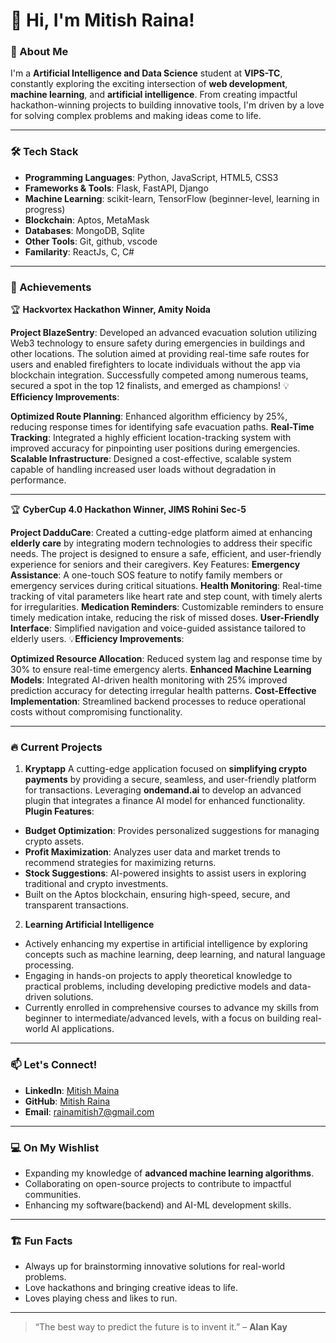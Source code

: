 # 👋 Hi, I'm Mitish Raina!

### 🚀 About Me
I'm a **Artificial Intelligence and Data Science** student at **VIPS-TC**, constantly exploring the exciting intersection of **web development**, **machine learning**, and **artificial intelligence**. From creating impactful hackathon-winning projects to building innovative tools, I'm driven by a love for solving complex problems and making ideas come to life.

---

### 🛠️ Tech Stack
- **Programming Languages**: Python, JavaScript, HTML5, CSS3
- **Frameworks & Tools**: Flask, FastAPI, Django
- **Machine Learning**: scikit-learn, TensorFlow (beginner-level, learning in progress)  
- **Blockchain**: Aptos, MetaMask  
- **Databases**: MongoDB, Sqlite
- **Other Tools**: Git, github, vscode
- **Familarity**: ReactJs, C, C#

---

### 🌟 Achievements
🏆 **Hackvortex Hackathon Winner, Amity Noida**

**Project BlazeSentry**: Developed an advanced evacuation solution utilizing Web3 technology to ensure safety during emergencies in buildings and other locations. The solution aimed at providing real-time safe routes for users and enabled firefighters to locate individuals without the app via blockchain integration. Successfully competed among numerous teams, secured a spot in the top 12 finalists, and emerged as champions!
💡**Efficiency Improvements**:

**Optimized Route Planning**: Enhanced algorithm efficiency by 25%, reducing response times for identifying safe evacuation paths.
**Real-Time Tracking**: Integrated a highly efficient location-tracking system with improved accuracy for pinpointing user positions during emergencies.
**Scalable Infrastructure**: Designed a cost-effective, scalable system capable of handling increased user loads without degradation in performance.

---
🏆 **CyberCup 4.0 Hackathon Winner, JIMS Rohini Sec-5**

**Project DadduCare**: Created a cutting-edge platform aimed at enhancing **elderly care** by integrating modern technologies to address their specific needs. The project is designed to ensure a safe, efficient, and user-friendly experience for seniors and their caregivers.
Key Features:
**Emergency Assistance**: A one-touch SOS feature to notify family members or emergency services during critical situations.
**Health Monitoring**: Real-time tracking of vital parameters like heart rate and step count, with timely alerts for irregularities.
**Medication Reminders**: Customizable reminders to ensure timely medication intake, reducing the risk of missed doses.
**User-Friendly Interface**: Simplified navigation and voice-guided assistance tailored to elderly users.
💡**Efficiency Improvements**:

**Optimized Resource Allocation**: Reduced system lag and response time by 30% to ensure real-time emergency alerts.
**Enhanced Machine Learning Models**: Integrated AI-driven health monitoring with 25% improved prediction accuracy for detecting irregular health patterns.
**Cost-Effective Implementation**: Streamlined backend processes to reduce operational costs without compromising functionality.

---
### 🔥 Current Projects
1. **Kryptapp**
A cutting-edge application focused on **simplifying crypto payments** by providing a secure, seamless, and user-friendly platform for transactions.
Leveraging **ondemand.ai** to develop an advanced plugin that integrates a finance AI model for enhanced functionality.
  **Plugin Features**:
 - **Budget Optimization**: Provides personalized suggestions for managing crypto assets.
 - **Profit Maximization**: Analyzes user data and market trends to recommend strategies for maximizing returns.
 - **Stock Suggestions**: AI-powered insights to assist users in exploring traditional and crypto investments.
 - Built on the Aptos blockchain, ensuring high-speed, secure, and transparent transactions.

2. **Learning Artificial Intelligence**
 - Actively enhancing my expertise in artificial intelligence by exploring concepts such as machine learning, deep learning, and natural language processing.
 - Engaging in hands-on projects to apply theoretical knowledge to practical problems, including developing predictive models and data-driven solutions.
 - Currently enrolled in comprehensive courses to advance my skills from beginner to intermediate/advanced levels, with a focus on building real-world AI applications.
---

### 📫 Let's Connect!
- **LinkedIn**: [Mitish Maina](https://www.linkedin.com/in/mitishraina)  
- **GitHub**: [Mitish Raina](https://github.com/mitishraina)  
- **Email**: rainamitish7@gmail.com  

---

### 💻 On My Wishlist
- Expanding my knowledge of **advanced machine learning algorithms**.  
- Collaborating on open-source projects to contribute to impactful communities.  
- Enhancing my software(backend) and AI-ML development skills.

---

### 🏗️ Fun Facts
- Always up for brainstorming innovative solutions for real-world problems.  
- Love hackathons and bringing creative ideas to life.
- Loves playing chess and likes to run.

---

> “The best way to predict the future is to invent it.” – **Alan Kay**
